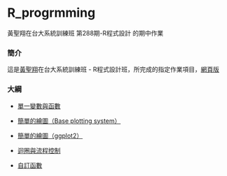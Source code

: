 # R_progrmming
黃聖翔在台大系統訓練班 第288期-R程式設計 的期中作業

### 簡介

這是[黃聖翔](https://www.facebook.com/profile.php?id=100001348802783)在台大系統訓練班 - R程式設計班，所完成的指定作業項目，[網頁版](https://jshuang0520.github.io/R_progrmming_HW/)


### 大綱


- [單一變數與函數](https://jshuang0520.github.io/R_progrmming_HW/2017.08.21_R_CH2_HW1.html)


- [簡單的繪圖（Base plotting system）](https://jshuang0520.github.io/R_progrmming_HW/2017.08.23_R_CH3_HW2.html)


- [簡單的繪圖（ggplot2）](https://jshuang0520.github.io/R_progrmming_HW/2017.08.24_R_CH5_HW3.html)


- [迴圈與流程控制](https://jshuang0520.github.io/R_progrmming_HW/2017.08.29_R_CH8_HW4.html)


- [自訂函數](https://jshuang0520.github.io/R_progrmming_HW/2017.08.30_R_CH9_HW5.html)
